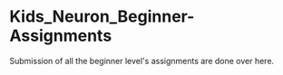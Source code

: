 # Kids_Neuron_Beginner-Assignments
Submission of all the beginner level's assignments are done over here.
